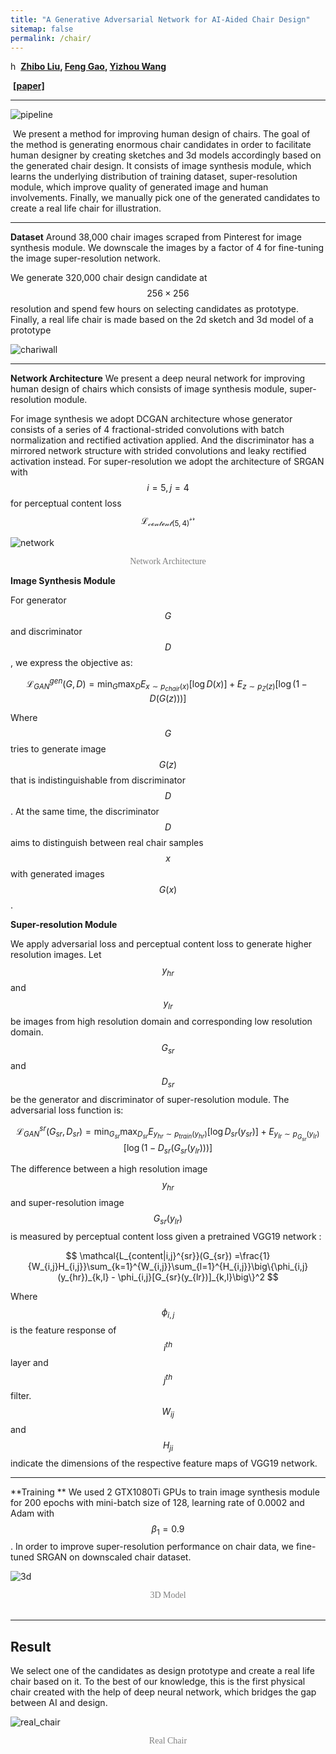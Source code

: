 ```yaml
---
title: "A Generative Adversarial Network for AI-Aided Chair Design"
sitemap: false
permalink: /chair/
---
```


 
h
​													**[Zhibo Liu](http://zhibo-liu.com),  [Feng Gao](https://www.art.pku.edu.cn/szdw/qzjs/ysglx/gf/index.htm#),  [Yizhou Wang](https://cfcs.pku.edu.cn/english/people/faculty/yizhouwang/index.htm)**

​																			[**[paper]**](https://arxiv.org/abs/2001.11715)

---

![pipeline](/images/pipeline.jpg)

​	We present a method for improving human design of chairs. The goal of the method is generating  enormous chair candidates in order to facilitate human designer by creating sketches and 3d models accordingly based on the generated chair design. It consists of image synthesis module, which learns the underlying distribution of training dataset, super-resolution module, which improve quality of  generated image and human involvements. Finally, we manually pick one of the generated candidates to create a real life chair for illustration. 



---



**Dataset**  Around 38,000 chair images scraped from Pinterest for image synthesis module. We downscale the images by a factor of 4 for fine-tuning the image super-resolution network.

We generate 320,000 chair design candidate at $$256 \times 256$$ resolution and spend few hours on selecting candidates as prototype. Finally, a real life chair is made based on the 2d sketch and 3d model of a   prototype

![chariwall](/images/chairwall.jpg)



---



**Network Architecture**  We present a deep neural network for improving human design of chairs which consists of image synthesis module, super-resolution module. 

For image synthesis we adopt DCGAN  architecture whose generator consists of a series of 4 fractional-strided convolutions with batch normalization and rectified activation applied. And the discriminator has a mirrored network structure with strided convolutions and leaky rectified activation  instead. For super-resolution we adopt the architecture of SRGAN with  $$i=5, j=4$$ for perceptual content loss $$\mathcal{L_{content(5,4)}^{sr}}$$  	



![network](/images/network.jpg)

<div style="text-align:center"><span style="color:grey; font-family:Georgia; font-size:1em;">Network Architecture </span></div>




**Image Synthesis Module** 

For generator $$G$$ and discriminator $$D$$, we express the objective as: 

$$
\mathcal{L}_{GAN}^{gen}(G,D) =\min_{G}\max_{D} E_{x\sim p_{chair}(x)}[\log D(x)] + E_{z\sim p_{Z}(z)}[\log (1-D(G(z)))]
$$

Where $$G$$ tries to generate image $$G(z)$$ that is indistinguishable from discriminator $$D$$. At the same time, the discriminator $$D$$ aims to distinguish between real chair samples $$x$$ with generated images $$G(x)$$.

**Super-resolution Module**

We apply adversarial loss and perceptual content loss to generate higher resolution images. Let $$y_{hr}$$ and $$y_{lr}$$ be images from high resolution domain and corresponding low resolution domain. $$G_{sr}$$ and $$D_{sr}$$ be the generator and discriminator of super-resolution module. The adversarial loss function is: 

$$
\mathcal{L}_{GAN}^{sr}(G_{sr},D_{sr}) =\min_{G_{sr}}\max_{D_{sr}} E_{y_{hr}\sim p_{train}
(y_{hr})}[\log D_{sr}(y_{sr})] + E_{y_{lr}\sim p_{G_{sr}}(y_{lr})}[\log (1-D_{sr}(G_{sr}(y_{lr})))]
$$

The difference between a high resolution image $$y_{hr}$$ and super-resolution image $$G_{sr}(y_{lr})$$ is measured by perceptual content loss given a pretrained VGG19 network :

$$
\mathcal{L_{content|i,j}^{sr}}(G_{sr}) =\frac{1}{W_{i,j}H_{i,j}}\sum_{k=1}^{W_{i,j}}\sum_{l=1}^{H_{i,j}}\big\{\phi_{i,j}(y_{hr})_{k,l} - \phi_{i,j}[G_{sr}(y_{lr})]_{k,l}\big\}^2
$$

Where $$\phi_{i,j}$$ is the feature response of $$i^{th}$$ layer and $$j^{th}$$ filter. $$W_{ij}$$ and $$H_{ji}$$ indicate  the dimensions of the respective feature maps of VGG19 network. 

---

**Training ** We used 2 GTX1080Ti GPUs to train image synthesis module for 200 epochs with mini-batch size of 128, learning rate of 0.0002 and Adam with $$\beta_1 = 0.9$$ . In order to improve super-resolution performance on chair data, we fine-tuned SRGAN on downscaled chair dataset. 

![3d](/images/3d.jpg)

<div style="text-align:center"><span style="color:grey; font-family:Georgia; font-size:1em;"> 3D Model </span></div>
​																			



---



## Result 

We select one of the candidates as design prototype and create a real life chair based on it. To the best of our knowledge, this is the first physical chair created with the help of deep neural network, which bridges the gap between AI and design.

![real_chair](/images/real_chair.jpg)

<div style="text-align:center"><span style="color:grey; font-family:Georgia; font-size:1em;"> Real Chair </span></div>
 

